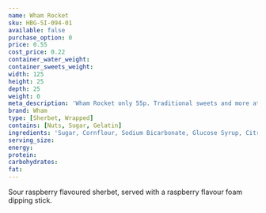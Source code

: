 ```yaml
---
name: Wham Rocket
sku: HBG-SI-094-01
available: false
purchase_option: 0
price: 0.55
cost_price: 0.22
container_water_weight: 
container_sweets_weight: 
width: 125
height: 25
depth: 25
weight: 0
meta_description: 'Wham Rocket only 55p. Traditional sweets and more at Humbugs Confectionery Store. Specialists in satisfying your sweet tooth!'
brand: Wham
type: [Sherbet, Wrapped]
contains: [Nuts, Sugar, Gelatin]
ingredients: 'Sugar, Cornflour, Sodium Bicarbonate, Glucose Syrup, Citric Acid, Tartaric Acid, Dextrose, Beef Gelatine, Anti-Caking Agent, Flavourings, Natural Colours (Beetroot Red, Curcumin, Chlorophylls)'
serving_size: 
energy: 
protein: 
carbohydrates: 
fat: 
---
```

Sour raspberry flavoured sherbet, served with a raspberry flavour foam dipping stick.